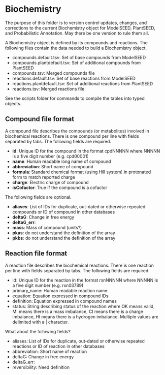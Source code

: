 # Biochemistry
The purpose of this folder is to version control updates, changes, and corrections to the current Biochemistry object for ModelSEED, PlantSEED, and Probabilistic Annotation.  May there be one version to rule them all.

A Biochemistry object is defined by its compounds and reactions.  The following files contain the data needed to build a Biochemistry object.

* compounds.default.tsv: Set of base compounds from ModelSEED
* compounds.plantdefault.tsv: Set of additional compounds from PlantSEED
* compounds.tsv: Merged compounds file
* reactions.default.tsv: Set of base reactions from ModelSEED
* reactions.plantdefault.tsv: Set of additional reactions from PlantSEED
* reactions.tsv: Merged reactions file

See the scripts folder for commands to compile the tables into typed objects.

## Compound file format
A compound file describes the compounds (or metabolites) involved in biochemical reactions.  There is one compound per line with fields separated by tabs.  The following fields are required.

* **id**: Unique ID for the compound in the format cpdNNNNN where NNNNN is a five digit number (e.g. cpd00001)
* **name**: Human readable long name of compound
* **abbreviation**: Short name of compound
* **formula**: Standard chemical format (using Hill system) in protonated form to match reported charge
* **charge**: Electric charge of compound
* **isCofactor**: True if the compound is a cofactor

The following fields are optional.

* **aliases**: List of IDs for duplicate, out-dated or otherwise repeated compounds or ID of compound in other databases
* **deltaG**: Change in free energy
* **deltaG_err**: 
* **mass**: Mass of compound (units?)
* **pkas**: do not understand the definition of the array
* **pkbs**: do not understand the definition of the array

## Reaction file format
A reaction file describes the biochemical reactions.  There is one reaction per line with fields separated by tabs.  The following fields are required:

* id: Unique ID for the reaction in the format rxnNNNNN where NNNNN is a five digit number (e.g. rxn03789)
* primary_name: Human readable reaction name
* equation: Equation expressed in compound IDs
* definition: Equation expressed in compound names
* status: String describing status of the reaction where OK means valid, MI means there is a mass imbalance, CI means there is a charge imbalance, HI means there is a hydrogen imbalance. Multiple values are delimited with a | character.

What about the following fields?

* aliases: List of IDs for duplicate, out-dated or otherwise repeated reactions or ID of reaction in other databases
* abbreviation: Short name of reaction
* deltaG: Change in free energy
* deltaG_err:
* reversibility: Need definition
